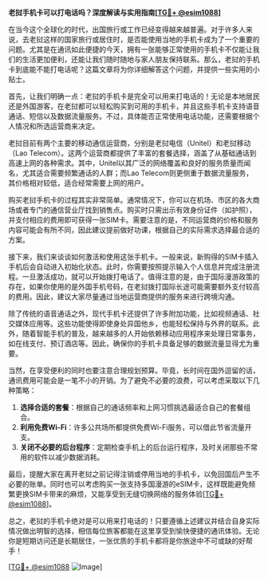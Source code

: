 **老挝手机卡可以打电话吗？深度解读与实用指南[[TG💪+ @esim1088](https://t.me/s/esim1088)]**

在当今这个全球化的时代，出国旅行或工作已经变得越来越普遍。对于许多人来说，去老挝这样的国家旅行或居住时，是否能使用当地的手机卡成为了一个重要的问题。尤其是在通讯如此便捷的今天，拥有一张能够正常使用的手机卡不仅能让我们的生活更加便利，还能让我们随时随地与家人朋友保持联系。那么，老挝的手机卡到底能不能打电话呢？这篇文章将为你详细解答这个问题，并提供一些实用的小贴士。

首先，让我们明确一点：老挝的手机卡是完全可以用来打电话的！无论是本地居民还是外国游客，在老挝都可以轻松购买到可用的手机卡，并且这些手机卡支持语音通话、短信以及数据流量服务。不过，具体能否正常使用电话功能，还需要根据个人情况和所选运营商来决定。

老挝目前有两个主要的移动通信运营商，分别是老挝电信（Unitel）和老挝移动（Lao Telecom）。这两个运营商都提供了丰富的套餐选择，涵盖了从基础通话到高速上网的各种需求。其中，Unitel以其广泛的网络覆盖和良好的服务质量而闻名，尤其适合需要频繁通话的人群；而Lao Telecom则更侧重于数据流量服务，其价格相对较低，适合经常需要上网的用户。

购买老挝手机卡的过程其实非常简单。通常情况下，你可以在机场、市区的各大商场或者专门的通信营业厅找到销售点。购买时只需出示有效身份证件（如护照），并支付相应的费用即可获得一张SIM卡。需要注意的是，不同运营商的价格和服务内容可能会有所不同，因此建议提前做好功课，根据自己的实际需求选择最合适的方案。

接下来，我们来谈谈如何激活和使用这张手机卡。一般来说，新购得的SIM卡插入手机后会自动进入初始化状态。此时，你需要按照提示输入个人信息并完成注册流程。一旦激活成功，就可以开始拨打电话了。值得注意的是，由于国际漫游政策的存在，如果你使用的是外国手机号码，在老挝拨打国际长途可能需要额外支付较高的费用。因此，建议大家尽量通过当地运营商提供的服务来进行跨境沟通。

除了传统的语音通话之外，现代手机卡还提供了许多附加功能，比如视频通话、社交媒体应用等。这些功能使得即使身处异国他乡，也能轻松保持与外界的联系。此外，随着智能手机的普及，越来越多的人开始依赖移动应用程序来处理日常事务，如在线支付、预订酒店等。因此，确保你的手机卡具备足够的数据流量显得尤为重要。

当然，在享受便利的同时也要注意合理规划预算。毕竟，长时间在国外逗留的话，通讯费用可能会是一笔不小的开销。为了避免不必要的浪费，可以考虑采取以下几种策略：

1. **选择合适的套餐**：根据自己的通话频率和上网习惯挑选最适合自己的套餐组合。
2. **利用免费Wi-Fi**：许多公共场所都提供免费Wi-Fi服务，可以借此节省流量开支。
3. **关闭不必要的后台程序**：定期检查手机上的后台运行程序，及时关闭那些不常用的软件以减少数据消耗。

最后，提醒大家在离开老挝之前记得注销或停用当地的手机卡，以免回国后产生不必要的账单。同时也可以考虑购买一张支持多国漫游的eSIM卡，这样既能避免频繁更换SIM卡带来的麻烦，又能享受到无缝切换网络的服务体验[[TG💪+ @esim1088](https://t.me/s/esim1088)]。

总之，老挝的手机卡绝对是可以用来打电话的！只要遵循上述建议并结合自身实际情况做出明智的选择，相信每位旅客都能在这里享受到愉快便捷的通讯体验。无论你是短期访问还是长期居住，一张优质的手机卡都将是你旅途中不可或缺的好帮手！

[[TG💪+ @esim1088](https://t.me/s/esim1088) ![Image](https://i.postimg.cc/4NQfJmqS/Snipaste-2025-05-13-00-14-12.png)]